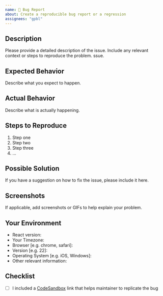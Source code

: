 ```yaml
---
name: 🐛 Bug Report
about: Create a reproducible bug report or a regression
assignees: "gpbl"
---
```


## Description

Please provide a detailed description of the issue. Include any relevant context or steps to reproduce the problem.
ssue.

## Expected Behavior

Describe what you expect to happen.

## Actual Behavior

Describe what is actually happening.

## Steps to Reproduce

1. Step one
2. Step two
3. Step three
4. ...

## Possible Solution

If you have a suggestion on how to fix the issue, please include it here.

## Screenshots

If applicable, add screenshots or GIFs to help explain your problem.

## Your Environment

- React version:
- Your Timezone:
- Browser [e.g. chrome, safari]:
- Version [e.g. 22]:
- Operating System [e.g. iOS, Windows]:
- Other relevant information:

## Checklist

- [ ] I included a [CodeSandbox](https://codesandbox.io/p/sandbox/react-day-picker-v8-eg8mw) link that helps maintainer to replicate the bug
